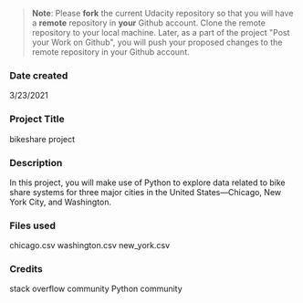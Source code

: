 >**Note**: Please **fork** the current Udacity repository so that you will have a **remote** repository in **your** Github account. Clone the remote repository to your local machine. Later, as a part of the project "Post your Work on Github", you will push your proposed changes to the remote repository in your Github account.

### Date created
3/23/2021

### Project Title
bikeshare project

### Description
In this project, you will make use of Python to explore data related to bike share systems for three major cities in the United States—Chicago, New York City, and Washington. 

### Files used
chicago.csv
washington.csv
new_york.csv

### Credits
stack overflow community
Python community 

